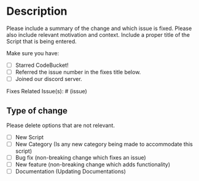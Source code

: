 # Description

Please include a summary of the change and which issue is fixed. Please also include relevant motivation and context. Include a proper title of the Script that is being entered.

Make sure you have:

- [ ] Starred CodeBucket!
- [ ] Referred the issue number in the fixes title below.
- [ ] Joined our discord server.

Fixes Related Issue(s): # (issue)

## Type of change

Please delete options that are not relevant.

- [ ] New Script
- [ ] New Category (Is any new category being made to accommodate this script)
- [ ] Bug fix (non-breaking change which fixes an issue)
- [ ] New feature (non-breaking change which adds functionality)
- [ ] Documentation (Updating Documentations)
